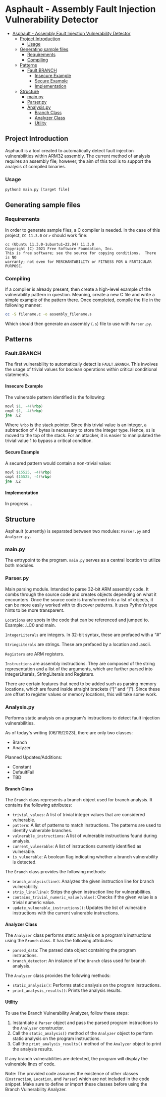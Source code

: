 # Asphault - Assembly Fault Injection Vulnerability Detector

- [Asphault - Assembly Fault Injection Vulnerability Detector](#asphault---assembly-fault-injection-vulnerability-detector)
  - [Project Introduction](#project-introduction)
    - [Usage](#usage)
  - [Generating sample files](#generating-sample-files)
    - [Requirements](#requirements)
    - [Compiling](#compiling)
  - [Patterns](#patterns)
    - [Fault.BRANCH](#faultbranch)
      - [Insecure Example](#insecure-example)
      - [Secure Example](#secure-example)
      - [Implementation](#implementation)
  - [Structure](#structure)
    - [main.py](#mainpy)
    - [Parser.py](#parserpy)
    - [Analysis.py](#analysispy)
      - [Branch Class](#branch-class)
      - [Analyzer Class](#analyzer-class)
      - [Utility](#utility)

## Project Introduction

Asphault is a tool created to automatically detect fault injection vulnerabilities within ARM32 assembly. The current method of analysis requires an assembly file; however, the aim of this tool is to support the analysis of compiled binaries.

### Usage

```bash
python3 main.py [target file]
```

## Generating sample files

### Requirements

In order to generate sample files, a C compiler is needed. In the case of this project, `CC 11.3.0` or `>` should work fine:

```terminal
cc (Ubuntu 11.3.0-1ubuntu1~22.04) 11.3.0
Copyright (C) 2021 Free Software Foundation, Inc.
This is free software; see the source for copying conditions.  There is NO
warranty; not even for MERCHANTABILITY or FITNESS FOR A PARTICULAR PURPOSE.
```

### Compiling

If a compiler is already present, then create a high-level example of the vulnerability pattern in question. Meaning, create a new C file and write a simple example of the pattern there. Once completed, compile the file in the following manner:

```bash
cc -S filename.c -o assembly_filename.s
```

Which should then generate an assembly (`.s`) file to use with `Parser.py`.

## Patterns

### Fault.BRANCH

The first vulnerability to automatically detect is `FAULT.BRANCH`. This involves the usage of trivial values for boolean operations within critical conditional statements.

#### Insecure Example

The vulnerable pattern identified is the following:

```asm
movl $1, -4(%rbp)
cmpl $1, -4(%rbp)
jne .L2
```

Where `%rbp` is the stack pointer. Since this trivial value is an integer, a subtraction of 4 bytes is necessary to store the integer type. Hence, `$1` is moved to the top of the stack.
For an attacker, it is easier to manipulated the trivial value 1 to bypass a critical condition.

#### Secure Example

A secured pattern would contain a non-trivial value:

```asm
movl $15525, -4(%rbp)
cmpl $15525, -4(%rbp)
jne .L2
```

#### Implementation

In progress...

## Structure

Asphault (currently) is separated between two modules: `Parser.py` and `Analyzer.py`.

### main.py

The entrypoint to the program. `main.py` serves as a central location to utilize both modules.

### Parser.py

Main parsing module. Intended to parse 32-bit ARM assembly code. It combs through the source code and creates objects depending on what it encounters. Once the source code is transformed into a list of objects, it can be more easily worked with to discover patterns. It uses Python’s type hints to be more transparent.

`Locations` are spots in the code that can be referenced and jumped to. Example: .LC0 and main.

`IntegerLiterals` are integers. In 32-bit syntax, these are prefaced with a “#”

`StringLiterals` are strings. These are prefaced by a location and .ascii.

`Registers` are ARM registers.

`Instructions` are assembly instructions. They are composed of the string representation and a list of the arguments, which are further parsed into IntegerLiterals, StringLiterals and Registers.

There are certain features that need to be added such as parsing memory locations, which are found inside straight brackets (“[“ and “]”). Since these are offset to register values or memory locations, this will take some work.

### Analysis.py

Performs static analysis on a program's instructions to detect fault injection vulnerabilities.

As of today's writing (06/19/2023), there are only two classes:

- Branch
- Analyzer

Planned Updates/Additions:

- Constant
- DefaultFail
- TBD

#### Branch Class

The `Branch` class represents a branch object used for branch analysis. It contains the following attributes:

- `trivial_values`: A list of trivial integer values that are considered vulnerable.
- `pattern`: A list of patterns to match instructions. The patterns are used to identify vulnerable branches.
- `vulnerable_instructions`: A list of vulnerable instructions found during analysis.
- `current_vulnerable`: A list of instructions currently identified as vulnerable.
- `is_vulnerable`: A boolean flag indicating whether a branch vulnerability is detected.

The `Branch` class provides the following methods:

- `branch_analysis(line)`: Analyzes the given instruction line for branch vulnerability.
- `strip_line(line)`: Strips the given instruction line for vulnerabilities.
- `contains_trivial_numeric_value(value)`: Checks if the given value is a trivial numeric value.
- `update_vulnerable_instructions()`: Updates the list of vulnerable instructions with the current vulnerable instructions.

#### Analyzer Class

The `Analyzer` class performs static analysis on a program's instructions using the `Branch` class. It has the following attributes:

- `parsed_data`: The parsed data object containing the program instructions.
- `branch_detector`: An instance of the `Branch` class used for branch analysis.

The `Analyzer` class provides the following methods:

- `static_analysis()`: Performs static analysis on the program instructions.
- `print_analysis_results()`: Prints the analysis results.

#### Utility

To use the Branch Vulnerability Analyzer, follow these steps:

1. Instantiate a `Parser` object and pass the parsed program instructions to the `Analyzer` constructor.
2. Call the `static_analysis()` method of the `Analyzer` object to perform static analysis on the program instructions.
3. Call the `print_analysis_results()` method of the `Analyzer` object to print the analysis results.

If any branch vulnerabilities are detected, the program will display the vulnerable lines of code.

Note: The provided code assumes the existence of other classes (`Instruction`, `Location`, and `Parser`) which are not included in the code snippet. Make sure to define or import these classes before using the Branch Vulnerability Analyzer.

